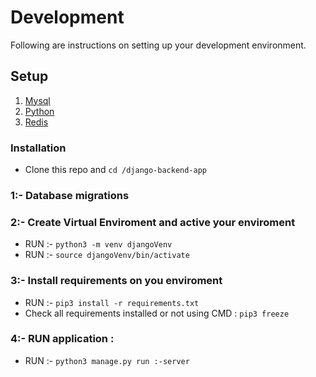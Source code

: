 # Development

Following are instructions on setting up your development environment.
## Setup 

1. [Mysql](https://www.mysql.com//)
2. [Python](https://www.python.org/downloads/release/python-365/)
2. [Redis](https://redis.io/)

### Installation
- Clone this repo and `cd /django-backend-app`
### 1:-  Database migrations

### 2:- Create Virtual Enviroment and active your enviroment
- RUN :- `python3 -m venv djangoVenv`
- RUN :- `source djangoVenv/bin/activate`

### 3:- Install requirements on you enviroment
- RUN :- `pip3 install -r requirements.txt`
- Check all requirements installed or not using CMD : `pip3 freeze`

### 4:- RUN application :
- RUN :- `python3 manage.py run :-server`